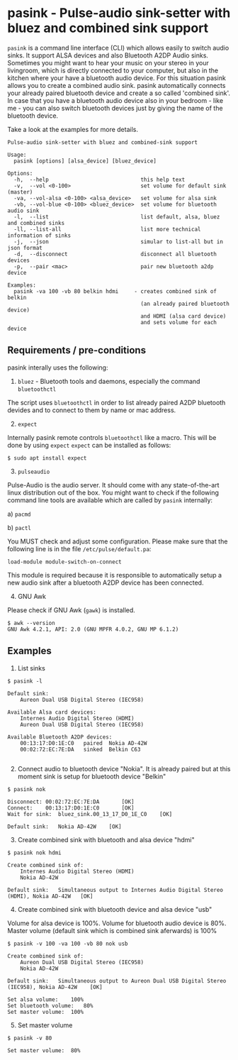 # pasink - Pulse-audio sink-setter with bluez and combined sink support

`pasink` is a command line interface (CLI) which allows easily to switch audio sinks. It support ALSA devices and also Bluetooth A2DP Audio sinks. Sometimes you might want to hear your music on your stereo in your livingroom, which is directly connected to your computer, but also in the kitchen where your have a bluetooth audio device. For this situation pasink allows you to create a combined audio sink. pasink automatically connects your already paired bluetooth device and create a so called 'combined sink'. In case that you have a bluetooth audio device also in your bedroom - like me - you can also switch bluetooth devices just by giving the name of the bluetooth device. 

Take a look at the examples for more details. 

```
Pulse-audio sink-setter with bluez and combined-sink support

Usage:
  pasink [options] [alsa_device] [bluez_device]

Options:
  -h,  --help                             this help text
  -v,  --vol <0-100>                      set volume for default sink (master)
  -va, --vol-alsa <0-100> <alsa_device>   set volume for alsa sink
  -vb, --vol-blue <0-100> <bluez_device>  set volume for bluetooth audio sink
  -l,  --list                             list default, alsa, bluez and combined sinks
  -ll, --list-all                         list more technical information of sinks
  -j,  --json                             simular to list-all but in json format
  -d,  --disconnect                       disconnect all bluetooth devices
  -p,  --pair <mac>                       pair new bluetooth a2dp device

Examples:
  pasink -va 100 -vb 80 belkin hdmi     - creates combined sink of belkin
                                          (an already paired bluetooth device)
                                          and HDMI (alsa card device)
                                          and sets volume for each device
```

## Requirements / pre-conditions

pasink interally uses the following:

1. `bluez` - Bluetooth tools and daemons, especially the command `bluetoothctl`

The script uses `bluetoothctl` in order to list already paired A2DP bluetooth devides and to connect to them by name or mac address. 

2. `expect`

Internally pasink remote controls `bluetoothctl` like a macro. This will be done by using `expect`
`expect` can be installed as follows:

```
$ sudo apt install expect
```

3. `pulseaudio`

Pulse-Audio is the audio server. It should come with any state-of-the-art linux distribution out of the box. You might want to check if the following command line tools are available which are called by `pasink` internally:

a) `pacmd`

b) `pactl`

You MUST check and adjust some configuration. Please make sure that the following line is in the file `/etc/pulse/default.pa`:

```
load-module module-switch-on-connect
```

This module is required because it is responsible to automatically setup a new audio sink after a bluetooth A2DP device has been connected.  

4. GNU Awk

Please check if GNU Awk (`gawk`) is installed.

```
$ awk --version
GNU Awk 4.2.1, API: 2.0 (GNU MPFR 4.0.2, GNU MP 6.1.2)
```


## Examples

1. List sinks

```
$ pasink -l

Default sink:
	Aureon Dual USB Digital Stereo (IEC958)

Available Alsa card devices:
	Internes Audio Digital Stereo (HDMI)
	Aureon Dual USB Digital Stereo (IEC958)

Available Bluetooth A2DP devices:
	00:13:17:D0:1E:C0	paired	Nokia AD-42W
	00:02:72:EC:7E:DA	sinked	Belkin C63
  
 ```
 
 2. Connect audio to bluetooth device "Nokia". It is already paired but at this moment sink is setup for bluetooth device "Belkin"
 
 ```
 $ pasink nok

Disconnect:	00:02:72:EC:7E:DA 		[OK]
Connect:	00:13:17:D0:1E:C0 		[OK]
Wait for sink:	bluez_sink.00_13_17_D0_1E_C0 	[OK]

Default sink:	Nokia AD-42W 	[OK]
```

3. Create combined sink with bluetooth and alsa device "hdmi"

```
$ pasink nok hdmi

Create combined sink of:
	Internes Audio Digital Stereo (HDMI)
	Nokia AD-42W

Default sink:	Simultaneous output to Internes Audio Digital Stereo (HDMI), Nokia AD-42W 	[OK]
```

4. Create combined sink with bluetooth device and alsa device "usb"

Volume for alsa device is 100%. Volume for bluetooth audio device is 80%. Master volume (default sink which is combined sink aferwards) is 100%
```
$ pasink -v 100 -va 100 -vb 80 nok usb

Create combined sink of:
	Aureon Dual USB Digital Stereo (IEC958)
	Nokia AD-42W

Default sink:	Simultaneous output to Aureon Dual USB Digital Stereo (IEC958), Nokia AD-42W 	[OK]

Set alsa volume:	100%
Set bluetooth volume:	80%
Set master volume:	100%
```

5. Set master volume 

```
$ pasink -v 80

Set master volume:	80%
```
